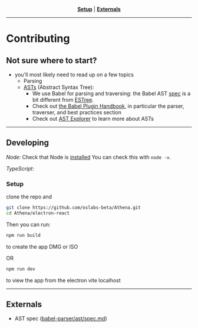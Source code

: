 <style>
h1, h2, h3, h4 {
  border-bottom: none;
}
</style>

<p align="center" class="toc">
<strong><a href="#setup">Setup</a></strong>
|
<strong><a href="#externals">Externals</a></strong>
</p>
<hr/>

# Contributing

## Not sure where to start?

- you'll most likely need to read up on a few topics
  - Parsing
  - [ASTs](https://en.wikipedia.org/wiki/Abstract_syntax_tree) (Abstract Syntax Tree): 
    - We use Babel for parsing and traversing:  the Babel AST [spec](https://github.com/babel/babel/blob/main/packages/babel-parser/ast/spec.md) is a bit different from [ESTree](https://github.com/estree/estree).
    - Check out [the Babel Plugin Handbook](https://github.com/thejameskyle/babel-handbook/blob/master/translations/en/plugin-handbook.md#babel-plugin-handbook), in particular the parser, traverser, and best practices section
    - Check out [AST Explorer](http://astexplorer.net/#/scUfOmVOG5) to learn more about ASTs



<hr/>

## Developing

_Node_: Check that Node is [installed](https://nodejs.org/en/download/) You can check this with `node -v`.

_TypeScript_: 

### Setup

clone the repo and

```sh
git clone https://github.com/oslabs-beta/Athena.git
cd Athena/electron-react
```

Then you can run:

```sh
npm run build
```
to create the app DMG or ISO

OR

```sh
npm run dev
```

to view the app from the electron vite localhost

<hr/>

## Externals

- AST spec ([babel-parser/ast/spec.md](https://github.com/babel/babel/blob/main/packages/babel-parser/ast/spec.md))